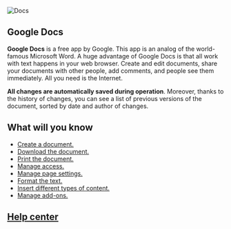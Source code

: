 ![Docs](https://image.winudf.com/v2/image1/Y29tLmdvb2dsZS5hbmRyb2lkLmFwcHMuZG9jcy5lZGl0b3JzLmRvY3NfaWNvbl8xNjIyMDc4OTMxXzA3MA/icon.png?w=&fakeurl=1)

## **Google Docs**

**Google Docs** is a free app by Google. This app is an analog of the world-famous Microsoft Word. A huge advantage of Google Docs is that all work with text happens in your web browser. Create and edit documents, share your documents with other people, add comments, and people see them immediately. All you need is the Internet.

**All changes are automatically saved during operation**. Moreover, thanks to the history of changes, you can see a list of previous versions of the document, sorted by date and author of changes.

## **What will you know**
* [Create a document.](https://proksenia.github.io/examen/fl/create/)
* [Download the document.](https://proksenia.github.io/examen/fl/download/)
* [Print the document.](https://proksenia.github.io/examen/fl/print/)
* [Manage access.](https://proksenia.github.io/examen/fl/access/)
* [Manage page settings.](https://proksenia.github.io/examen/fl/settings/)
* [Format the text.](https://proksenia.github.io/examen/fl/format/)
* [Insert different types of content.](https://proksenia.github.io/examen/fl/content/)
* [Manage add-ons.](https://proksenia.github.io/examen/fl/add-ons/)

## [Help center](https://proksenia.github.io/examen/fl/help/)